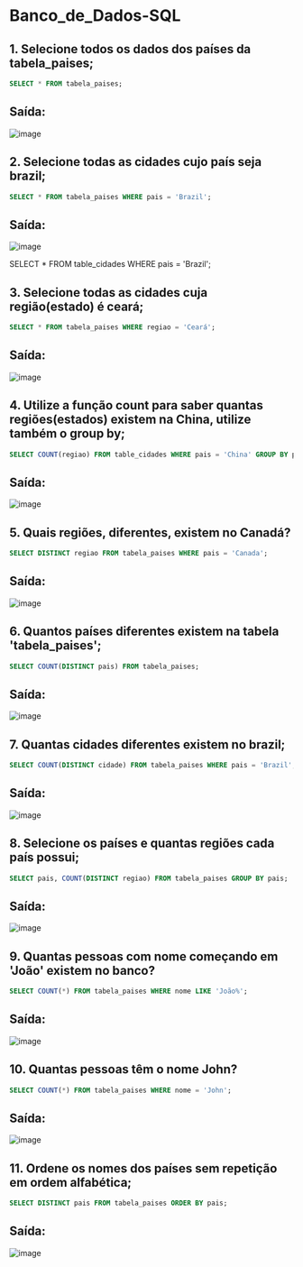 # Banco_de_Dados-SQL


## 1. Selecione todos os dados dos países da tabela_paises;
```SQL
SELECT * FROM tabela_paises;
```
## Saída:
![image](https://github.com/HenryV042/Banco_de_Dados-SQL/assets/111819715/6d6e17e7-b168-4543-904b-44c08a690e88)

## 2. Selecione todas as cidades cujo país seja brazil;
```SQL
SELECT * FROM tabela_paises WHERE pais = 'Brazil';
```
## Saída:
![image](https://github.com/HenryV042/Banco_de_Dados-SQL/assets/111819715/29bfcc2f-4122-4711-818b-b30e73cd9a72)

SELECT * FROM table_cidades WHERE pais = 'Brazil';
## 3. Selecione todas as cidades cuja região(estado) é ceará;
```SQL
SELECT * FROM tabela_paises WHERE regiao = 'Ceará';
```

## Saída:
![image](https://github.com/HenryV042/Banco_de_Dados-SQL/assets/111819715/6c7dce56-7cdb-427b-ba53-4ad54d72d0aa)

## 4. Utilize a função count para saber quantas regiões(estados) existem na China, utilize também o group by;
```SQL
SELECT COUNT(regiao) FROM table_cidades WHERE pais = 'China' GROUP BY pais;
```

## Saída:
![image](https://github.com/HenryV042/Banco_de_Dados-SQL/assets/111819715/b19fc20f-1711-47a3-ba5c-f8da0a6c4e9c)

## 5. Quais regiões, diferentes, existem no Canadá?
```SQL
SELECT DISTINCT regiao FROM tabela_paises WHERE pais = 'Canada';
```

## Saída:
![image](https://github.com/HenryV042/Banco_de_Dados-SQL/assets/111819715/abe5f3a0-396f-4539-92f0-27e78732b51b)


## 6. Quantos países diferentes existem na tabela 'tabela_paises';
```SQL
SELECT COUNT(DISTINCT pais) FROM tabela_paises;
```

## Saída:
![image](https://github.com/HenryV042/Banco_de_Dados-SQL/assets/111819715/49cf5303-047e-4097-90a5-10a780109faa)

## 7. Quantas cidades diferentes existem no brazil;
```SQL
SELECT COUNT(DISTINCT cidade) FROM tabela_paises WHERE pais = 'Brazil';
```

## Saída:
![image](https://github.com/HenryV042/Banco_de_Dados-SQL/assets/111819715/45678dde-35b8-467d-91d5-3a9c35fd662a)

## 8. Selecione os países e quantas regiões cada país possui;
```SQL
SELECT pais, COUNT(DISTINCT regiao) FROM tabela_paises GROUP BY pais;
```

## Saída:
![image](https://github.com/HenryV042/Banco_de_Dados-SQL/assets/111819715/e26bf9f8-ad45-4259-a935-0e59368164c3)

## 9. Quantas pessoas com nome começando em 'João' existem no banco?
```SQL
SELECT COUNT(*) FROM tabela_paises WHERE nome LIKE 'João%';
```

## Saída:
![image](https://github.com/HenryV042/Banco_de_Dados-SQL/assets/111819715/229f974d-1044-476e-a288-fdf1e7beab72)

## 10. Quantas pessoas têm o nome John?
```SQL
SELECT COUNT(*) FROM tabela_paises WHERE nome = 'John';
```
## Saída:
![image](https://github.com/HenryV042/Banco_de_Dados-SQL/assets/111819715/4cbae27a-8a3c-46f5-9ffd-77a761b98942)

## 11. Ordene os nomes dos países sem repetição em ordem alfabética;
```SQL
SELECT DISTINCT pais FROM tabela_paises ORDER BY pais;
```

## Saída:
![image](https://github.com/HenryV042/Banco_de_Dados-SQL/assets/111819715/843fc167-f3a0-4df9-b168-54ea5e4a8b3d)


